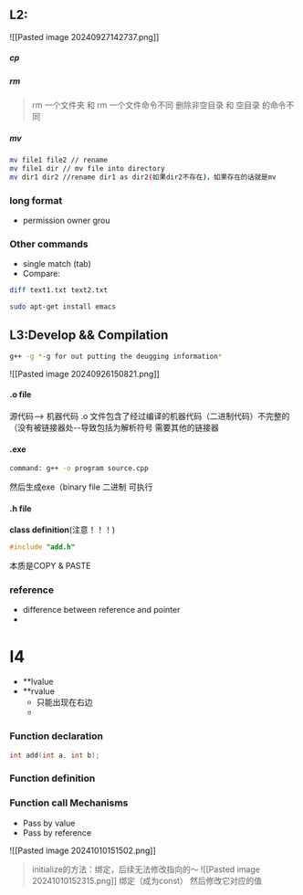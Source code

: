 ## L2:
![[Pasted image 20240927142737.png]]

##### cp

##### rm
> rm 一个文件夹 和 rm 一个文件命令不同
> 删除非空目录 和 空目录 的命令不同

##### mv
```bash
mv file1 file2 // rename 
mv file1 dir // mv file into directory
mv dir1 dir2 //rename dir1 as dir2(如果dir2不存在)，如果存在的话就是mv
```



### long format
- permission owner grou
### Other commands
- single match (tab)
- Compare:
```bash
diff text1.txt text2.txt
```


```bash
sudo apt-get install emacs
```
## L3:Develop && Compilation
```bash
g++ -g *-g for out putting the deugging information*

```
![[Pasted image 20240926150821.png]]

#### .o file
源代码--> 机器代码
.o 文件包含了经过编译的机器代码（二进制代码）不完整的（没有被链接器处--导致包括为解析符号
需要其他的链接器
#### .exe
```bash
command: g++ -o program source.cpp
```

然后生成exe（binary file 二进制 可执行

#### .h file
**class definition**(注意！！！)

```C++
#include "add.h"
```
本质是COPY & PASTE


### reference
- difference between reference and pointer
- 
# l4
- **lvalue
- **rvalue
   - 只能出现在右边
   - 
### Function declaration 
```c
int add(int a, int b);
```
### Function definition

### Function call Mechanisms 
- Pass by value
- Pass by reference

![[Pasted image 20241010151502.png]]
> initialize的方法：绑定，后续无法修改指向的～
> ![[Pasted image 20241010152315.png]]
> 绑定（成为const）
> 然后修改它对应的值
> 